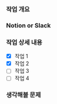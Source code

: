 <!-- PR 생성에 시간을 쓰면 어떤 의도로 코드를 작성했는지 다시 한 번 생각할 수 있게 될 것 같아요. --> 
<!-- 읽는 사람을 배려하며 작성하면 리뷰도 더 편해질 거예요. -->

### 작업 개요

### Notion or Slack

### 작업 상세 내용
<!--되도록 작업 상세 내용과 커밋을 일치시켜 주세요. -->

- [X] 작업 1
- [X] 작업 2
- [ ] 작업 3
- [ ] 작업 4

### 생각해볼 문제
